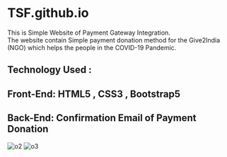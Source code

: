 # TSF.github.io
This is Simple Website of Payment Gateway Integration.<br/>The website contain Simple payment donation method for the Give2India (NGO) which helps the people in the COVID-19 Pandemic. 
## Technology Used : <br/>
## Front-End: HTML5 , CSS3 , Bootstrap5  <br/>
## Back-End: Confirmation Email  of Payment Donation<br/>

![o2](https://user-images.githubusercontent.com/75468692/129850410-33b33834-7e49-48e2-a34e-c415040ffc7a.PNG)
![o3](https://user-images.githubusercontent.com/75468692/129850425-711c28d4-4465-4497-9596-24d1adf3a87d.PNG)

